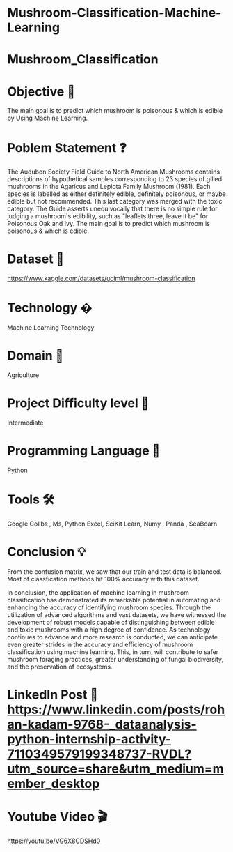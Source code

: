 # Mushroom-Classification-Machine-Learning

# Mushroom_Classification
# Objective 🎯
The main goal is to predict which mushroom is poisonous & which is edible by Using Machine Learning.
# Poblem Statement ❓

The Audubon Society Field Guide to North American Mushrooms contains descriptions  of hypothetical samples corresponding to 23 species of gilled mushrooms in the  Agaricus and Lepiota Family Mushroom (1981). Each species is labelled as either  definitely edible, definitely poisonous, or maybe edible but not recommended. This last category was merged with the toxic category. The Guide asserts unequivocally that  there is no simple rule for judging a mushroom's edibility, such as "leaflets three, leave it  be" for Poisonous Oak and Ivy. 
The main goal is to predict which mushroom is poisonous & which is edible.

# Dataset 📀
https://www.kaggle.com/datasets/uciml/mushroom-classification
# Technology �
Machine Learning Technology
# Domain 🏥
Agriculture
# Project Difficulty level 🥇
Intermediate
# Programming Language 🐍
Python
# Tools 🛠
Google Collbs , Ms, Python 
Excel, SciKit Learn, Numy , Panda , SeaBoarn
# Conclusion 💡
From the confusion matrix, we saw that our train and test data is balanced.
Most of classfication methods hit 100% accuracy with this dataset.

In conclusion, the application of machine learning in mushroom classification has demonstrated its remarkable  potential in automating and  enhancing the accuracy of identifying mushroom species. Through the utilization of advanced algorithms and vast datasets, we have witnessed the development of robust models  capable of distinguishing between edible and toxic mushrooms with a high degree of confidence. As technology continues to advance and more research is conducted, we can anticipate even greater strides in the accuracy and efficiency of mushroom classification using machine learning. This, in turn, will contribute to safer mushroom foraging practices, greater understanding of fungal biodiversity, and the preservation of ecosystems.


# LinkedIn Post 📲  https://www.linkedin.com/posts/rohan-kadam-9768-_dataanalysis-python-internship-activity-7110349579199348737-RVDL?utm_source=share&utm_medium=member_desktop


# Youtube Video 🎬
https://youtu.be/VG6X8CDSHd0
